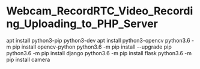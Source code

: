 # Webcam_RecordRTC_Video_Recording_Uploading_to_PHP_Server

apt install python3-pip python3-dev
apt install python3-opencv
python3.6 -m pip install opencv-python
python3.6 -m pip install --upgrade pip
python3.6 -m pip install django
python3.6 -m pip install flask
python3.6 -m pip install camera



